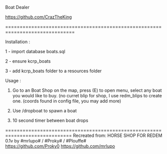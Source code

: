 Boat Dealer

https://github.com/CrazTheKing



==============================================================================

Installation :

1 - import database boats.sql

2 - ensure kcrp_boats

3 - add kcrp_boats folder to a resources folder


Usage : 

1. Go to an Boat Shop on the map, press (E) to open menu, select any boat you would like to buy.
(no curret blip for shop, I use redm_blips to create one. (coords found in config file, you may add more)

2. Use /dropboat to spawn a boat

3. 10 second timer between boat drops

=============================================================================
Recreated from:
HORSE SHOP FOR REDEM 0.1v by #mrlupo# / #Proky# / #Plouffe#  
https://github.com/Proky0
https://github.com/mrlupo
